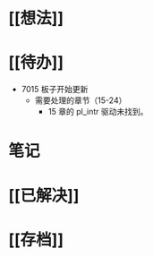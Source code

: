 # [[想法]]

# [[待办]]
- 7015 板子开始更新
	- 需要处理的章节（15-24）
		- 15 章的 pl_intr 驱动未找到。
# 笔记

# [[已解决]]

# [[存档]]